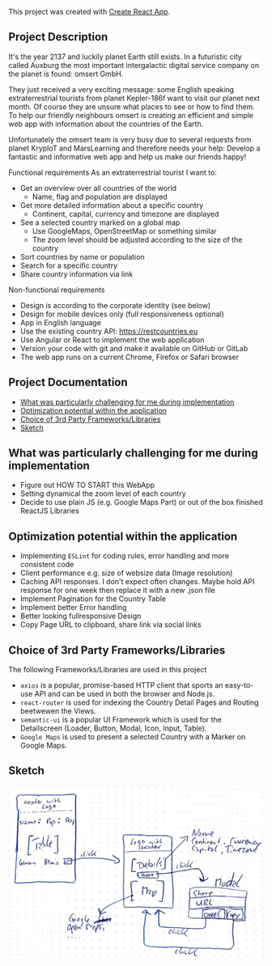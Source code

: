 This project was created with [Create React App](https://github.com/facebookincubator/create-react-app).

## Project Description

It's the year 2137 and luckily planet Earth still exists. In a futuristic city called Auxburg the
most important intergalactic digital service company on the planet is found: omsert
GmbH.

They just received a very exciting message: some English speaking extraterrestrial tourists
from planet Kepler-186f want to visit our planet next month. Of course they are unsure
what places to see or how to find them. To help our friendly neighbours omsert is creating
an efficient and simple web app with information about the countries of the Earth.

Unfortunately the omsert team is very busy due to several requests from planet KrypIoT
and MarsLearning and therefore needs your help: Develop a fantastic and informative
web app and help us make our friends happy!

Functional requirements
As an extraterrestrial tourist I want to:
* Get an overview over all countries of the world
  * Name, flag and population are displayed
* Get more detailed information about a specific country
  * Continent, capital, currency and timezone are displayed
* See a selected country marked on a global map
  * Use GoogleMaps, OpenStreetMap or something similar
  * The zoom level should be adjusted according to the size of the country
* Sort countries by name or population
* Search for a specific country
* Share country information via link

Non-functional requirements
* Design is according to the corporate identity (see below)
* Design for mobile devices only (full responsiveness optional)
* App in English language
* Use the existing country API: https://restcountries.eu
* Use Angular or React to implement the web application
* Version your code with git and make it available on GitHub or GitLab
* The web app runs on a current Chrome, Firefox or Safari browser

## Project Documentation

- [What was particularly challenging for me during implementation](#What-was-particularly-challenging-for-me-during-implementation)
- [Optimization potential within the application](#Optimization-potential-within-the-application)
- [Choice of 3rd Party Frameworks/Libraries](#Choice-of-3rd-Party-Frameworks/Libraries)
- [Sketch](#Sketch)


## What was particularly challenging for me during implementation

* Figure out HOW TO START this WebApp
* Setting dynamical the zoom level of each country
* Decide to use plain JS (e.g. Google Maps Part) or out of the box finished ReactJS Libraries

## Optimization potential within the application

* Implementing `ESLint` for coding rules, error handling and more consistent code
* Client performance e.g. size of websize data (Image resolution)
* Caching API responses. I don't expect often changes. Maybe hold API response for one week then replace it with a new .json file
* Implement Pagination for the Country Table
* Implement better Error handling
* Better looking fullresponsive Design
* Copy Page URL to clipboard, share link via social links


## Choice of 3rd Party Frameworks/Libraries

The following Frameworks/Libraries are used in this project

* `axios` is a popular, promise-based HTTP client that sports an easy-to-use API and can be used in both the browser and Node.js.
* `react-router` is used for indexing the Country Detail Pages and Routing beetwewen the Views.
* `semantic-ui` is a popular UI Framework which is used for the Detailscreen (Loader, Button, Modal, Icon, Input, Table).
* `Google Maps` is used to present a selected Country with a Marker on Google Maps.


## Sketch

![alt text](https://github.com/fuggerstadt1907/omsert-web-app/blob/master/src/assets/sketch.png)